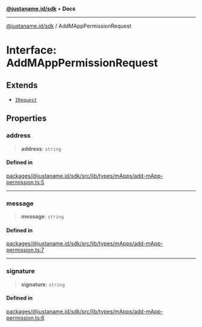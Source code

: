 [**@justaname.id/sdk**](../README.md) • **Docs**

***

[@justaname.id/sdk](../globals.md) / AddMAppPermissionRequest

# Interface: AddMAppPermissionRequest

## Extends

- [`IRequest`](IRequest.md)

## Properties

### address

> **address**: `string`

#### Defined in

[packages/@justaname.id/sdk/src/lib/types/mApps/add-mApp-permission.ts:5](https://github.com/JustaName-id/JustaName-sdk/blob/dc845c10af242e3ca87d95ef392516ac0bfa8b95/packages/@justaname.id/sdk/src/lib/types/mApps/add-mApp-permission.ts#L5)

***

### message

> **message**: `string`

#### Defined in

[packages/@justaname.id/sdk/src/lib/types/mApps/add-mApp-permission.ts:7](https://github.com/JustaName-id/JustaName-sdk/blob/dc845c10af242e3ca87d95ef392516ac0bfa8b95/packages/@justaname.id/sdk/src/lib/types/mApps/add-mApp-permission.ts#L7)

***

### signature

> **signature**: `string`

#### Defined in

[packages/@justaname.id/sdk/src/lib/types/mApps/add-mApp-permission.ts:6](https://github.com/JustaName-id/JustaName-sdk/blob/dc845c10af242e3ca87d95ef392516ac0bfa8b95/packages/@justaname.id/sdk/src/lib/types/mApps/add-mApp-permission.ts#L6)
